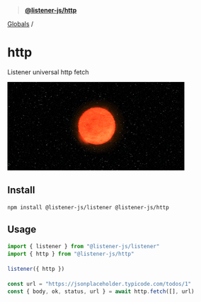 > **[@listener-js/http](README.md)**

[Globals](globals.md) /

# http

Listener universal http fetch

![http](media/http.gif)

## Install

```bash
npm install @listener-js/listener @listener-js/http
```

## Usage

```ts
import { listener } from "@listener-js/listener"
import { http } from "@listener-js/http"

listener({ http })

const url = "https://jsonplaceholder.typicode.com/todos/1"
const { body, ok, status, url } = await http.fetch([], url)
```